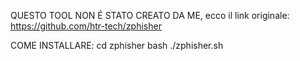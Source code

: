 QUESTO TOOL NON É STATO CREATO DA ME, ecco il link originale: https://github.com/htr-tech/zphisher

COME INSTALLARE:
cd zphisher
bash ./zphisher.sh
